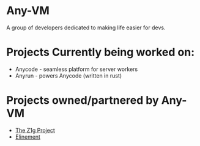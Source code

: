 # Any-VM
A group of developers dedicated to making life easier for devs.

# Projects Currently being worked on:
+ Anycode - seamless platform for server workers
+ Anyrun - powers Anycode (written in rust)

# Projects owned/partnered by Any-VM
+ [The Z1g Project](https://github.com/z1g-project)
+ [Elinement](https://github.com/Elinement)
